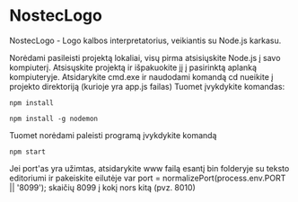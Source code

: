# NostecLogo
NostecLogo - Logo kalbos interpretatorius, veikiantis su Node.js karkasu.

Norėdami pasileisti projektą lokaliai, visų pirma atsisiųskite Node.js į savo kompiuterį.
Atsisųskite projektą ir išpakuokite jį į pasirinktą aplanką kompiuteryje.
Atsidarykite cmd.exe ir naudodami komandą cd nueikite į projekto direktoriją (kurioje yra app.js failas)
Tuomet įvykdykite komandas:
````
npm install
````
````
npm install -g nodemon
````
Tuomet norėdami paleisti programą įvykdykite komandą
````
npm start
````
Jei port'as yra užimtas, atsidarykite www failą esantį bin folderyje su teksto editoriumi ir pakeiskite eilutėje
var port = normalizePort(process.env.PORT || '8099'); skaičių 8099 į kokį nors kitą (pvz. 8010)
